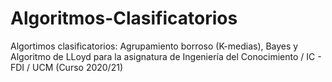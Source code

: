 # Algoritmos-Clasificatorios
Algortimos clasificatorios: Agrupamiento borroso (K-medias), Bayes y Algoritmo de LLoyd para la asignatura de Ingeniería del Conocimiento / IC - FDI / UCM (Curso 2020/21)
